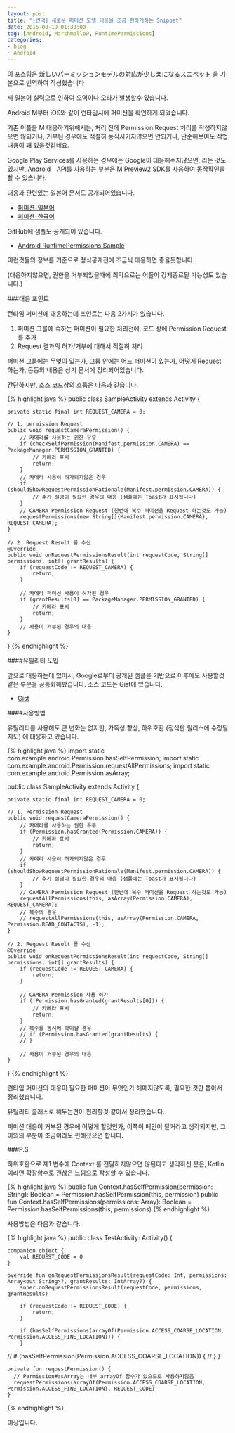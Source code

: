 ```yaml
---
layout: post
title: "[번역] 새로운 퍼미션 모델 대응을 조금 편하게하는 Snippet"
date: 2015-08-19 01:30:00
tag: [Android, Marshmallow, RuntimePermissions]
categories:
- blog
- Android
---
```

<!--more-->

이 포스팅은 [新しいパーミッションモデルの対応が少し楽になるスニペット](http://qiita.com/droibit/items/058842c0b996842417de) 을 기본으로 번역하여 작성했습니다

제 일본어 실력으로 인하여 오역이나 오타가 발생할수 있습니다.

<!--more-->

Android M부터 iOS와 같이 런타임시에 퍼미션을 확인하게 되었습니다.

기존 어플을 M 대응하기위해서는, 처리 전에 Permission Request 처리를 작성하지않으면 않되거나, 거부된 경우에도 적절히 동작시키지않으면 안되거나, 단순해보여도 작업내용이 꽤 있을것같네요.

Google Play Services를 사용하는 경우에는 Google이 대응해주지않으면, 라는 것도있지만, Android　API를 사용하는 부분은 M Preview2 SDK를 사용하여 동작확인을 할 수 있습니다.

대응과 관련있는 일본어 문서도 공개되어있습니다.

- [퍼미션-일본어](https://developer.android.com/intl/ja/preview/features/runtime-permissions.html)
- [퍼미션-한국어](https://developer.android.com/intl/ko/preview/features/runtime-permissions.html)

GitHub에 샘플도 공개되어 있습니다.

- [Android RuntimePermissions Sample](https://github.com/googlesamples/android-RuntimePermissions)

이런것들의 정보를 기준으로 정식공개전에 조금씩 대응하면 좋을듯합니다.

(대응하지않으면, 권한을 거부되었을때에 최악으로는 어플이 강제종료될 가능성도 있습니다.)

###대응 포인트

런타임 퍼미션에 대응하는데 포인트는 다음 2가지가 있습니다.

1. 퍼미션 그룹에 속하는 퍼미션이 필요한 처리전에, 코드 상에 Permission Request를 추가
2. Request 결과의 허가/거부에 대해서 적절히 처리

퍼미션 그룹에는 무엇이 있는가, 그룹 안에는 어느 퍼미션이 있는가, 어떻게 Request 하는가, 등등의 내용은 상기 문서에 정리되어있습니다.

간단하지만, 소스 코드상의 흐름은 다음과 같습니다.

{% highlight java %}
public class SampleActivity extends Activity {

    private static final int REQUEST_CAMERA = 0;

    // 1. permission Request
    public void requestCameraPermission() {
        // 카메라를 사용하는 권한 유무
        if (checkSelfPermission(Manifest.permission.CAMERA) == PackageManager.PERMISSION_GRANTED) {
            // 카메라 표시
            return;
        }
        // 카메라 사용이 허가되지않은 경우
        if (shouldShowRequestPermissionRationale(Manifest.permission.CAMERA)) {
            // 추가 설명이 필요한 경우의 대응 (샘플에는 Toast가 표시됩니다)
        }
        // CAMERA Permission Request (한번에 복수 퍼미션을 Request 하는것도 가능)
        requestPermissions(new String[]{Manifest.permission.CAMERA}, REQUEST_CAMERA);
    }

    // 2. Request Result 를 수신
    @Override
    public void onRequestPermissionsResult(int requestCode, String[] permissions, int[] grantResults) {
        if (requestCode != REQUEST_CAMERA) {
            return;
        }

        // 카메라 퍼미션 사용이 허가된 경우
        if (grantResults[0] == PackageManager.PERMISSION_GRANTED) {
            // 카메라 표시
            return;
        }
        // 사용이 거부된 경우의 대응
    }
}
{% endhighlight %}

####유틸리티 도입

앞으로 대응하는데 있어서, Google로부터 공개된 샘플을 기반으로 이후에도 사용할것같은 부분을 공통화해봤습니다. 소스 코드는 Gist에 있습니다.

- [Gist](https://gist.github.com/droibit/3dfa39dc8be3017dc37c)

####사용방법

유틸리티를 사용해도 큰 변화는 없지만, 가독성 향상, 하위호환 (정식판 릴리스에 수정될지도) 에 대응하고 있습니다.

{% highlight java %}
import static com.example.android.Permission.hasSelfPermission;
import static com.example.android.Permission.requestAllPermissions;
import static com.example.android.Permission.asArray;

public class SampleActivity extends Activity {

    private static final int REQUEST_CAMERA = 0;

    // 1. Permission Request
    public void requestCameraPermission() {
        // 카메라를 사용하는 권한 유무
        if (Permission.hasGranted(Permission.CAMERA)) {
            // 카메라 표시
            return;
        }
        // 카메라 사용이 허가되지않은 경우
        if (shouldShowRequestPermissionRationale(Manifest.permission.CAMERA)) {
            // 추가 설명이 필요한 경우의 대응 (샘플에는 Toast가 표시됩니다)
        }
        // CAMERA Permission Request (한번에 복수 퍼미션을 Request 하는것도 가능)
        requestAllPermissions(this, asArray(Permission.CAMERA), REQUEST_CAMERA);
        // 복수의 경우
        // requestAllPermissions(this, asArray(Permission.CAMERA, Permission.READ_CONTACTS), -1);
    }

    // 2. Request Result 를 수신
    @Override
    public void onRequestPermissionsResult(int requestCode, String[] permissions, int[] grantResults) {
        if (requestCode != REQUEST_CAMERA) {
            return;
        }

        // CAMERA Permission 사용 허가
        if (!Permission.hasGranted(grantResults[0])) {
            // 카메라 표시
            return;
        }
        // 복수를 동시에 확이할 경우
        // if (Permission.hasGranted(grantResults) {
        // }

        // 사용이 거부된 경우의 대응
    }
}
{% endhighlight %}

런타임 퍼미션의 대응이 필요한 퍼미션이 무엇인가 헤매지않도록, 필요한 것만 뽑아서 정리했습니다.

유틸리티 클래스로 해두는편이 편리할것 같아서 정리했습니다.

퍼미션 대응이 거부된 경우에 어떻게 할것인가, 이쪽이 메인이 될거라고 생각되지만, 그 이외의 부분이 조금이라도 편해졌으면 합니다.

###P.S

하위호환으로 제1 변수에 Context 를 전달하지않으면 않된다고 생각하신 분은, Kotlin이라면 확장함수로 괜찮은 느낌으로 작성할 수 있습니다.

{% highlight java %}
public fun Context.hasSelfPermission(permission: String): Boolean
    = Permission.hasSelfPermission(this, permission)
public fun Context.hasSelfPermissions(permissions: Array<String>): Boolean
    = Permission.hasSelfPermissions(this, permissions)
{% endhighlight %}

사용방법은 다음과 같습니다.

{% highlight java %}
public class TestActivity: Activity() {

    companion object {
        val REQUEST_CODE = 0
    }

    override fun onRequestPermissionsResult(requestCode: Int, permissions: Array<out String>?, grantResults: IntArray?) {
        super.onRequestPermissionsResult(requestCode, permissions, grantResults)

        if (requestCode != REQUEST_CODE) {
            return;
        }

        if (hasSelfPermissions(arrayOf(Permission.ACCESS_COARSE_LOCATION, Permission.ACCESS_FINE_LOCATION))) {
        }
//        if (hasSelfPermission(Permission.ACCESS_COARSE_LOCATION)) {
//        }
    }

    private fun requestPermission() {
      // Permission#asArray는 내부 arrayOf 함수가 있으므로 사용하지않음
      requestPermissions(arrayOf(Permission.ACCESS_COARSE_LOCATION, Permission.ACCESS_FINE_LOCATION), REQUEST_CODE)
    }
{% endhighlight %}

이상입니다.
